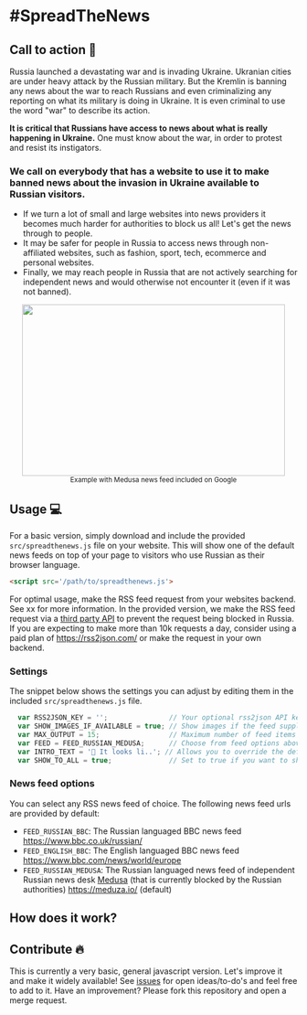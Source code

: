 # #SpreadTheNews

## Call to action 🧾

Russia launched a devastating war and is invading Ukraine. Ukranian cities are 
under heavy attack by the Russian military. But the Kremlin is banning any news 
about the war to reach Russians and even criminalizing any reporting on what its 
military is doing in Ukraine. It is even criminal to use the word "war" to describe
its action. 

**It is critical that Russians have access to news about what is really happening in
Ukraine.** One must know about the war, in order to protest and resist its instigators.  

### We call on everybody that has a website to use it to make banned news about the invasion in Ukraine available to Russian visitors.

- If we turn a lot of small and large websites into news providers it becomes much harder
for authorities to block us all! Let's get the news through to people.
- It may be safer for people in Russia to access news through non-affiliated websites, such as
fashion, sport, tech, ecommerce and personal websites. 
- Finally, we may reach people in Russia that are not actively searching for independent news and 
would otherwise not encounter it (even if it was not banned).

<p align="center">
  <img width="460" height="300" src="https://github.com/newseverywhere/SpreadTheNews/blob/main/examples/ExampleGoogleMedusa.gif"><br>
  <sub>Example with Medusa news feed included on Google</sub>
</p>

## Usage 💻

For a basic version, simply download and include the provided `src/spreadthenews.js` file on your website. This will show 
one of the default news feeds on top of your page to visitors who use Russian as their browser language.

```html
<script src='/path/to/spreadthenews.js'>
```

For optimal usage, make the RSS feed request from your websites backend. See xx for more information. In the
provided version, we make the RSS feed request via a [third party API](https://rss2json.com/) to prevent 
the request being blocked in Russia. If you are expecting to make more than 10k requests a day, consider
using a paid plan of https://rss2json.com/ or make the request in your own backend.

### Settings

The snippet below shows the settings you can adjust by editing them in the included `src/spreadthenews.js` file.
```js
  var RSS2JSON_KEY = '';               // Your optional rss2json API key (if > 10k requests a day)
  var SHOW_IMAGES_IF_AVAILABLE = true; // Show images if the feed supplies them
  var MAX_OUTPUT = 15;                 // Maximum number of feed items to show
  var FEED = FEED_RUSSIAN_MEDUSA;      // Choose from feed options above or another feed of choice
  var INTRO_TEXT = '👋 It looks li..'; // Allows you to override the default intro text
  var SHOW_TO_ALL = true;              // Set to true if you want to show the feed to all visitors (e.g., for testing)
```

### News feed options

You can select any RSS news feed of choice. The following news feed urls are provided by default:

- `FEED_RUSSIAN_BBC`:  The Russian languaged BBC news feed https://www.bbc.co.uk/russian/
- `FEED_ENGLISH_BBC`:  The English languaged BBC news feed https://www.bbc.com/news/world/europe
- `FEED_RUSSIAN_MEDUSA`: The Russian languaged news feed of independent Russian news desk [Medusa](https://meduza.io/en) (that is currently blocked by the Russian authorities) https://meduza.io/ (default)

## How does it work?

## Contribute 🔥

This is currently a very basic, general javascript version. Let's improve it and make it widely available! See 
[issues](https://github.com/newseverywhere/SpreadTheNews/issues) for open ideas/to-do's and feel free to add to it. 
Have an improvement? Please fork this repository and open a merge request.
